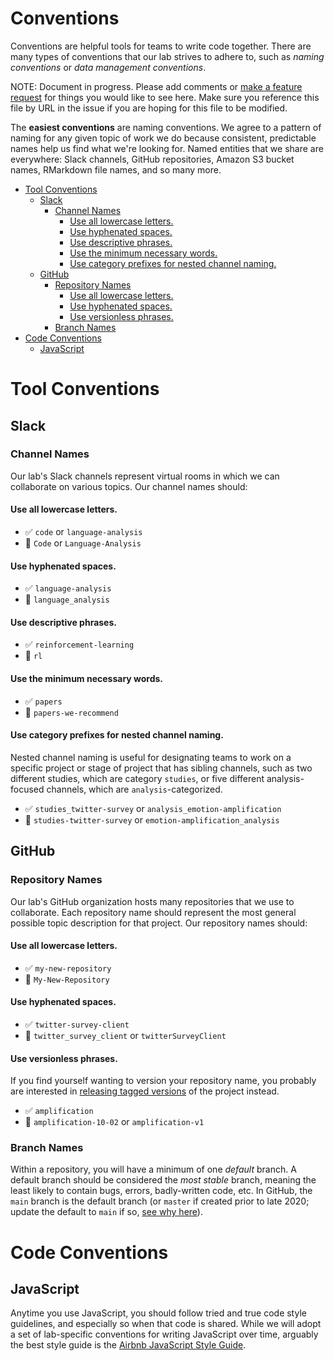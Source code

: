 # Conventions

Conventions are helpful tools for teams to write code together. There are
many types of conventions that our lab strives to adhere to, such as _naming conventions_
or _data management conventions_.

NOTE: Document in progress. Please add comments or [make a feature request](https://github.com/GoldenbergLab/lab_helper_codes/issues/new?assignees=&labels=&template=feature_request.md&title=) for things you 
would like to see here. Make sure you reference this file by URL in the
issue if you are hoping for this file to be modified.

The **easiest conventions** are naming conventions. We agree to a pattern of naming
for any given topic of work we do because consistent, predictable names help us find
what we're looking for. Named entities that we share are everywhere: Slack channels, GitHub repositories,
Amazon S3 bucket names, RMarkdown file names, and so many more.

<!-- toc -->

- [Tool Conventions](#tool-conventions)
  * [Slack](#slack)
    + [Channel Names](#channel-names)
      - [Use all lowercase letters.](#use-all-lowercase-letters)
      - [Use hyphenated spaces.](#use-hyphenated-spaces)
      - [Use descriptive phrases.](#use-descriptive-phrases)
      - [Use the minimum necessary words.](#use-the-minimum-necessary-words)
      - [Use category prefixes for nested channel naming.](#use-category-prefixes-for-nested-channel-naming)
  * [GitHub](#github)
    + [Repository Names](#repository-names)
      - [Use all lowercase letters.](#use-all-lowercase-letters-1)
      - [Use hyphenated spaces.](#use-hyphenated-spaces-1)
      - [Use versionless phrases.](#use-versionless-phrases)
    + [Branch Names](#branch-names)
- [Code Conventions](#code-conventions)
  * [JavaScript](#javascript)

<!-- tocstop -->

# Tool Conventions

## Slack

### Channel Names

Our lab's Slack channels represent virtual rooms in which we can collaborate
on various topics. Our channel names should:

#### Use all lowercase letters.

- :white_check_mark: `code` or `language-analysis`
- :no_entry_sign: `Code` or `Language-Analysis`

#### Use hyphenated spaces.

- :white_check_mark: `language-analysis`
- :no_entry_sign: `language_analysis`

#### Use descriptive phrases.

- :white_check_mark: `reinforcement-learning`
- :no_entry_sign: `rl`

#### Use the minimum necessary words.

- :white_check_mark: `papers`
- :no_entry_sign: `papers-we-recommend`

#### Use category prefixes for nested channel naming.

Nested channel naming is useful for designating teams to work on a specific
project or stage of project that has sibling channels, such as two different studies,
which are category `studies`, or five different analysis-focused channels, which are
`analysis`-categorized.

- :white_check_mark: `studies_twitter-survey` or `analysis_emotion-amplification`
- :no_entry_sign: `studies-twitter-survey` or `emotion-amplification_analysis`


## GitHub

### Repository Names

Our lab's GitHub organization hosts many repositories that we use to collaborate. Each
repository name should represent the most general possible topic description for that
project. Our repository names should:

#### Use all lowercase letters.

- :white_check_mark: `my-new-repository`
- :no_entry_sign: `My-New-Repository`

#### Use hyphenated spaces.

- :white_check_mark: `twitter-survey-client`
- :no_entry_sign: `twitter_survey_client` or `twitterSurveyClient`

#### Use versionless phrases.

If you find yourself wanting to version your repository name, you
probably are interested in [releasing tagged versions](https://docs.github.com/en/github/administering-a-repository/managing-releases-in-a-repository)
of the project instead.

- :white_check_mark: `amplification`
- :no_entry_sign: `amplification-10-02` or `amplification-v1`

### Branch Names

Within a repository, you will have a minimum of one _default_ branch. A default
branch should be considered the _most stable_ branch, meaning the least likely to
contain bugs, errors, badly-written code, etc. In GitHub, the `main` branch is
the default branch (or `master` if created prior to late 2020; update the default
to `main` if so, [see why here](https://github.com/github/renaming)).

# Code Conventions

## JavaScript

Anytime you use JavaScript, you should follow tried and true code style guidelines,
and especially so when that code is shared. While we will adopt a set of lab-specific
conventions for writing JavaScript over time, arguably the best style guide is the
[Airbnb JavaScript Style Guide](https://airbnb.io/javascript/).
